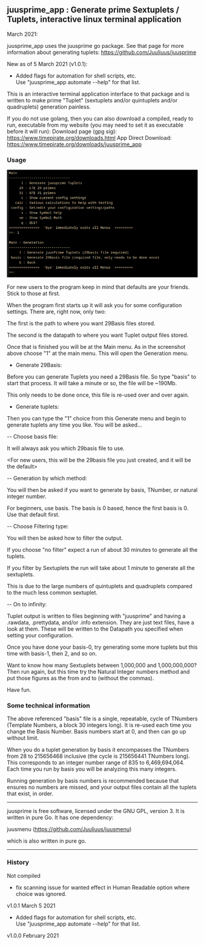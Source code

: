 
## juusprime_app : Generate prime Sextuplets / Tuplets, interactive linux terminal application ##

March 2021:

juusprime_app uses the juusprime go package. See that page for more
information about generating tuplets:
https://github.com/Juuliuus/juusprime

New as of 5 March 2021 (v1.0.1):
- Added flags for automation for shell scripts, etc.<br>
Use "juusprime_app automate --help" for that list.

This is an interactive terminal application interface to that package
and is written to make prime "Tuplet" (sextuplets and/or quintuplets
and/or quadruplets) generation painless.

If you do not use golang, then you can also download a
compiled, ready to run, executable from my website (you may need to
set it as executable before it will run):
Download page (gpg sig): https://www.timepirate.org/downloads.html
App Direct Download: https://www.timepirate.org/downloads/juusprime_app


### Usage ###

![juusprime_app image](./juusprime_app.png)

For new users to the program keep in mind that defaults are your
friends. Stick to those at first.


When the program first starts up it will ask you for some
configuration settings. There are, right now, only two:

The first is the path to where you want 29Basis files stored.

The second is the datapath to where you want Tuplet output files
stored.


Once that is finished you will be at the Main menu. As in the
screenshot above choose "1" at the main menu. This will open the
Generation menu.


* Generate 29Basis:

Before you can generate Tuplets you need a 29Basis file. So type
"basis" to start that process. It will take a minute or so, the file
will be ~190Mb. 

This only needs to be done once, this file is re-used over and over
again.


* Generate tuplets:

Then you can type the "1" choice from this Generate menu and begin to
generate tuplets any time you like. You will be asked...


-- Choose basis file:

It will always ask you which 29basis file to use.

<For new users, this will be the 29basis file you just created, and it
will be the default>


-- Generation by which method:

You will then be asked if you want to generate by basis, TNumber, or
natural integer number.

For beginners, use basis. The basis is 0 based, hence the first basis
is 0. Use that default first.


-- Choose Filtering type:

You will then be asked how to filter the output. 

If you choose "no filter" expect a run of about 30 minutes to generate
all the tuplets.

If you filter by Sextuplets the run will take about 1 minute to
generate all the sextuplets.

This is due to the large numbers of quintuplets and quadruplets
compared to the much less common sextuplet.



-- On to infinity:

Tuplet output is written to files beginning with "juusprime" and
having a .rawdata, .prettydata, and/or .info extension. They are just
text files, have a look at them. These will be written to the Datapath
you specified when setting your configuration.

Once you have done your basis-0, try generating some more tuplets but
this time with basis-1, then 2, and so on.

Want to know how many Sextuplets between 1,000,000 and 1,000,000,000?
Then run again, but this time try the Natural Integer numbers method
and put those figures as the from and to (without the commas).

Have fun.


### Some technical information ###

The above referenced "basis" file is a single, repeatable, cycle of TNumbers
(Template Numbers, a block 30 integers long). It is re-used each time
you change the Basis Number. Basis numbers start at 0, and then can go
up without limit.

When you do a tuplet generation by basis it encompasses the TNumbers
from 28 to 215656468 inclusive (the cycle is 215656441 TNumbers
long). This corresponds to an integer number range of 835 to
6,469,694,064. Each time you run by basis you will be analyzing this
many integers.

Running generation by basis numbers is recommended because that
ensures no numbers are missed, and your output files contain all the
tuplets that exist, in order.

-------------------------------------------------------------------------------

juusprime is free software, licensed under the GNU GPL, version 3. It
is written in pure Go. It has one dependency:

juusmenu (https://github.com/Juuliuus/juusmenu) 

which is also written in pure go.


-------------------------------------------------------------------------------

### History ###

Not compiled
- fix scanning issue for wanted effect in Human Readable option where
  choice was ignored.

v1.0.1 March 5 2021
- Added flags for automation for shell scripts, etc.<br>
Use "juusprime_app automate --help" for that list.

v1.0.0 February 2021
